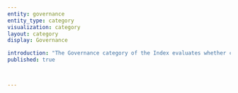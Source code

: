 ```yaml
---
entity: governance
entity_type: category
visualization: category
layout: category
display: Governance

introduction: "The Governance category of the Index evaluates whether companies demonstrate that they have governance processes in place to ensure that they respect the human rights to freedom of expression and privacy. Both rights are part of the <a href=\"http://www.un.org/en/universal-declaration-human-rights\" target=\"_blank\">Universal Declaration of Human Rights</a> and are enshrined in the <a href=\"http://www.ohchr.org/en/professionalinterest/pages/ccpr.aspx\" target=\"_blank\">International Covenant on Civil and Political Rights</a>. They apply online as well as offline. In order for a company to perform well in this section, the company’s disclosure should at least follow, and ideally surpass, the <a href=\"http://www.ohchr.org/Documents/Publications/GuidingPrinciplesBusinessHR_EN.pdf\" target=\"_blank\">UN Guiding Principles on Business and Human Rights</a> and other industry-specific human rights standards focused on freedom of expression and privacy such as the <a href=\"https://globalnetworkinitiative.org/principles/index.php\" target=\"_blank\">Global Network Initiative Principles.</a>"
published: true



---
```

